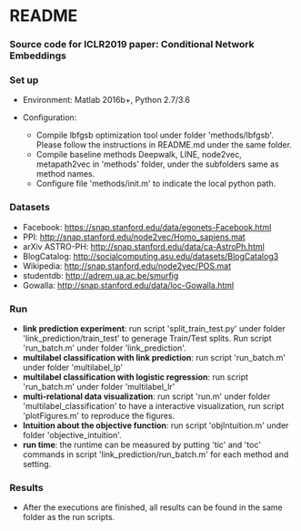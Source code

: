 # README #

### Source code for ICLR2019 paper: Conditional Network Embeddings ###

### Set up ###

* Environment: Matlab 2016b+, Python 2.7/3.6

* Configuration:
	* Compile lbfgsb optimization tool under folder 'methods/lbfgsb'. Please follow the instructions in README.md under the same folder.
	* Compile baseline methods Deepwalk, LINE, node2vec, metapath2vec in 'methods' folder, under the subfolders same as method names.
	* Configure file 'methods/init.m' to indicate the local python path.

### Datasets ###
* Facebook: https://snap.stanford.edu/data/egonets-Facebook.html
* PPI: http://snap.stanford.edu/node2vec/Homo_sapiens.mat
* arXiv ASTRO-PH: http://snap.stanford.edu/data/ca-AstroPh.html
* BlogCatalog: http://socialcomputing.asu.edu/datasets/BlogCatalog3
* Wikipedia: http://snap.stanford.edu/node2vec/POS.mat
* studentdb: http://adrem.ua.ac.be/smurfig
* Gowalla: http://snap.stanford.edu/data/loc-Gowalla.html

### Run ###

* __link prediction experiment__: run script 'split_train_test.py' under folder 'link_prediction/train_test' to generage Train/Test splits. Run script 'run_batch.m' under folder 'link_prediction'.
* __multilabel classification with link prediction__: run script 'run_batch.m' under folder 'multilabel_lp'
* __multilabel classification with logistic regression__: run script 'run_batch.m' under folder 'multilabel_lr'
* __multi-relational data visualization__: run script 'run.m' under folder 'multilabel_classification' to have a interactive visualization, run script 'plotFigures.m' to reproduce the figures.
* __Intuition about the objective function__: run script 'objIntuition.m' under folder 'objective_intuition'.
* __run time__: the runtime can be measured by putting 'tic' and 'toc' commands in script 'link_prediction/run_batch.m' for each method and setting.

### Results ###
* After the executions are finished, all results can be found in the same folder as the run scripts.
